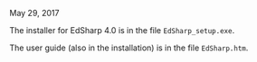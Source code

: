 May 29, 2017

The installer for EdSharp 4.0 is in the file `EdSharp_setup.exe`.

The user guide (also in the installation) is in the file `EdSharp.htm`.



